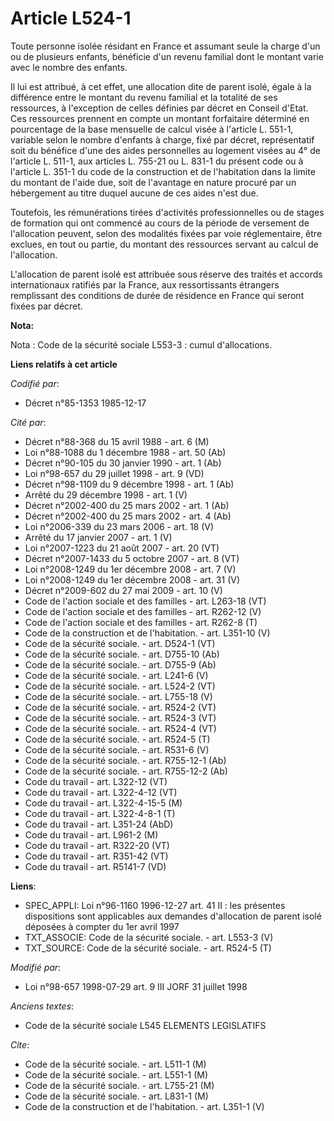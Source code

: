 # Article L524-1

Toute personne isolée résidant en France et assumant seule la charge d'un ou de plusieurs enfants, bénéficie d'un revenu
familial dont le montant varie avec le nombre des enfants.

Il lui est attribué, à cet effet, une allocation dite de parent isolé, égale à la différence entre le montant du revenu
familial et la totalité de ses ressources, à l'exception de celles définies par décret en Conseil d'Etat. Ces ressources
prennent en compte un montant forfaitaire déterminé en pourcentage de la base mensuelle de calcul visée à l'article L. 551-1,
variable selon le nombre d'enfants à charge, fixé par décret, représentatif soit du bénéfice d'une des aides personnelles au
logement visées au 4° de l'article L. 511-1, aux articles L. 755-21 ou L. 831-1 du présent code ou à l'article L. 351-1 du
code de la construction et de l'habitation dans la limite du montant de l'aide due, soit de l'avantage en nature procuré par
un hébergement au titre duquel aucune de ces aides n'est due.

Toutefois, les rémunérations tirées d'activités professionnelles ou de stages de formation qui ont commencé au cours de la
période de versement de l'allocation peuvent, selon des modalités fixées par voie réglementaire, être exclues, en tout ou
partie, du montant des ressources servant au calcul de l'allocation.

L'allocation de parent isolé est attribuée sous réserve des traités et accords internationaux ratifiés par la France, aux
ressortissants étrangers remplissant des conditions de durée de résidence en France qui seront fixées par décret.

**Nota:**

Nota : Code de la sécurité sociale L553-3 : cumul d'allocations.

**Liens relatifs à cet article**

_Codifié par_:

  - Décret n°85-1353 1985-12-17

_Cité par_:

  - Décret n°88-368 du 15 avril 1988 - art. 6 (M)
  - Loi n°88-1088 du 1 décembre 1988 - art. 50 (Ab)
  - Décret n°90-105 du 30 janvier 1990 - art. 1 (Ab)
  - Loi n°98-657 du 29 juillet 1998 - art. 9 (VD)
  - Décret n°98-1109 du 9 décembre 1998 - art. 1 (Ab)
  - Arrêté du 29 décembre 1998 - art. 1 (V)
  - Décret n°2002-400 du 25 mars 2002 - art. 1 (Ab)
  - Décret n°2002-400 du 25 mars 2002 - art. 4 (Ab)
  - Loi n°2006-339 du 23 mars 2006 - art. 18 (V)
  - Arrêté du 17 janvier 2007 - art. 1 (V)
  - Loi n°2007-1223 du 21 août 2007 - art. 20 (VT)
  - Décret n°2007-1433 du 5 octobre 2007 - art. 8 (VT)
  - Loi n°2008-1249 du 1er décembre 2008 - art. 7 (V)
  - Loi n°2008-1249 du 1er décembre 2008 - art. 31 (V)
  - Décret n°2009-602 du 27 mai 2009 - art. 10 (V)
  - Code de l'action sociale et des familles - art. L263-18 (VT)
  - Code de l'action sociale et des familles - art. R262-12 (V)
  - Code de l'action sociale et des familles - art. R262-8 (T)
  - Code de la construction et de l'habitation. - art. L351-10 (V)
  - Code de la sécurité sociale. - art. D524-1 (VT)
  - Code de la sécurité sociale. - art. D755-10 (Ab)
  - Code de la sécurité sociale. - art. D755-9 (Ab)
  - Code de la sécurité sociale. - art. L241-6 (V)
  - Code de la sécurité sociale. - art. L524-2 (VT)
  - Code de la sécurité sociale. - art. L755-18 (V)
  - Code de la sécurité sociale. - art. R524-2 (VT)
  - Code de la sécurité sociale. - art. R524-3 (VT)
  - Code de la sécurité sociale. - art. R524-4 (VT)
  - Code de la sécurité sociale. - art. R524-5 (T)
  - Code de la sécurité sociale. - art. R531-6 (V)
  - Code de la sécurité sociale. - art. R755-12-1 (Ab)
  - Code de la sécurité sociale. - art. R755-12-2 (Ab)
  - Code du travail - art. L322-12 (VT)
  - Code du travail - art. L322-4-12 (VT)
  - Code du travail - art. L322-4-15-5 (M)
  - Code du travail - art. L322-4-8-1 (T)
  - Code du travail - art. L351-24 (AbD)
  - Code du travail - art. L961-2 (M)
  - Code du travail - art. R322-20 (VT)
  - Code du travail - art. R351-42 (VT)
  - Code du travail - art. R5141-7 (VD)

**Liens**:

  - SPEC_APPLI: Loi n°96-1160 1996-12-27 art. 41 II : les présentes dispositions sont applicables aux demandes d'allocation de parent isolé déposées à compter du 1er avril 1997
  - TXT_ASSOCIE: Code de la sécurité sociale. - art. L553-3 (V)
  - TXT_SOURCE: Code de la sécurité sociale. - art. R524-5 (T)

_Modifié par_:

  - Loi n°98-657 1998-07-29 art. 9 III JORF 31 juillet 1998

_Anciens textes_:

  - Code de la sécurité sociale L545 ELEMENTS LEGISLATIFS

_Cite_:

  - Code de la sécurité sociale. - art. L511-1 (M)
  - Code de la sécurité sociale. - art. L551-1 (M)
  - Code de la sécurité sociale. - art. L755-21 (M)
  - Code de la sécurité sociale. - art. L831-1 (M)
  - Code de la construction et de l'habitation. - art. L351-1 (V)
